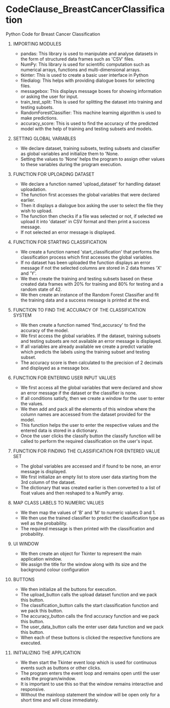 # CodeClause_BreastCancerClassification
Python Code for Breast Cancer Classification

1. IMPORTING MODULES
   - pandas: This library is used to manipulate and analyse datasets in the form of structured data frames such as 'CSV' files.
   - NumPy: This library is used for scientific computation such as numerical arrays, functions and multi-dimensional arrays.
   - tkinter: This is used to create a basic user interface in Python
   - filedialog: This helps with providing dialogue boxes for selecting files.
   - messagebox: This displays message boxes for showing information or asking the user for input.
   - train_test_split: This is used for splitting the dataset into training and testing subsets.
   - RandomForestClassifier: This machine learning algorithm is used to make predictions.
   - accuracy_score: This is used to find the accuracy of the predicted model with the help of training and testing subsets and models.
     
2. SETTING GLOBAL VARIABLES
   - We declare dataset, training subsets, testing subsets and classifier as global variables and initialize them to 'None.
   - Setting the values to 'None' helps the program to assign other values to these variables during the program execution.
     
3. FUNCTION FOR UPLOADING DATASET
   - We declare a function named 'upload_dataset' for handling dataset uploadation.
   - The function first accesses the global variables that were declared earlier.
   - Then it displays a dialogue box asking the user to select the file they wish to upload.
   - The function then checks if a file was selected or not, if selected we upload it into 'dataset' in CSV format and then print a success message.
   - If not selected an error message is displayed.
     
4. FUNCTION FOR STARTING CLASSIFICATION
   - We create a function named 'start_classification' that performs the classification process which first accesses the global variables.
   - If no dataset has been uploaded the function displays an error message if not the selected columns are stored in 2 data frames 'X' and 'Y'.
   - We then create the training and testing subsets based on these created data frames with 20% for training and 80% for testing and a random state of 42.
   - We then create an instance of the Random Forest Classifier and fit the training data and a success message is printed at the end.
     
5. FUNCTION TO FIND THE ACCURACY OF THE CLASSIFICATION SYSTEM
    - We then create a function named 'find_accuracy' to find the accuracy of the model.
    - We first access the global variables. If the dataset, training subsets and testing subsets are not available an error message is displayed.
    - If all variables are already available we create a predict variable which predicts the labels using the training subset and testing subset.
    - The accuracy score is then calculated to the precision of 2 decimals and displayed as a message box.
      
6. FUNCTION FOR ENTERING USER INPUT VALUES
    - We first access all the global variables that were declared and show an error message if the dataset or the classifier is none.
    - If all conditions satisfy, then we create a window for the user to enter the values.
    - We then add and pack all the elements of this window where the column names are accessed from the dataset provided for the model.
    - This function helps the user to enter the respective values and the entered data is stored in a dictionary.
    - Once the user clicks the classify button the classify function will be called to perform the required classification on the user's input.
      
7. FUNCTION FOR FINDING THE CLASSIFICATION FOR ENTERED VALUE SET
    - The global variables are accessed and if found to be none, an error message is displayed.
    - We first initialize an empty list to store user data starting from the 3rd column of the dataset.
    - The dictionary that was created earlier is then converted to a list of float values and then reshaped to a NumPy array.
      
8. MAP CLASS LABELS TO NUMERIC VALUES
     - We then map the values of 'B' and 'M' to numeric values 0 and 1.
    - We then use the trained classifier to predict the classification type as well as the probability.
    - The required message is then printed with the classification and probability.
      
9. UI WINDOW
    - We then create an object for Tkinter to represent the main application window.
    - We assign the title for the window along with its size and the background colour configuration
      
10. BUTTONS
    - We then initialize all the buttons for execution.
    - The upload_button calls the upload dataset function and we pack this button.
    - The classification_button calls the start classification function and we pack this button.
    - The accuracy_button calls the find accuracy function and we pack this button.
    - The user_data_button calls the enter user data function and we pack this button.
    - When each of these buttons is clicked the respective functions are executed.
      
11. INITIALIZING THE APPLICATION
    - We then start the Tkinter event loop which is used for continuous events such as buttons or other clicks.
    - The program enters the event loop and remains open until the user exits the program/window.
    - It is important to use this so that the window remains interactive and responsive.
    - Without the mainloop statement the window will be open only for a short time and will close immediately.
